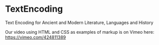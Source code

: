# TextEncoding
Text Encoding for Ancient and Modern Literature, Languages and History

Our video using HTML and CSS as examples of markup is on Vimeo here: https://vimeo.com/424811389 
